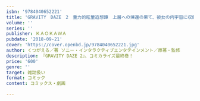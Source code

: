 ```yaml
---
isbn: '9784040652221'
title: 'GRAVITY　DAZE　2　重力的眩暈追想譚　上層への帰還の果て、彼女の内宇宙に収斂した選択　#０２'
volume: ''
series: ''
publisher: ＫＡＯＫＡＷＡ
pubdate: '2018-09-21'
cover: 'https://cover.openbd.jp/9784040652221.jpg'
author: くつがえる／著 ソニー・インタラクティブエンタテインメント／原著・監修
description: 『GRAVITY DAZE 2』、コミカライズ最終巻！
price: '600'
genre: ''
target: 雑誌扱い
format: コミック
content: コミックス・劇画

---
```

